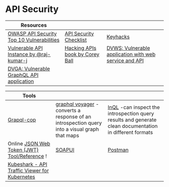 # API Security

| Resources                                                                                                 |                                                                                                                         |                                                                                                 |
| --------------------------------------------------------------------------------------------------------- | ----------------------------------------------------------------------------------------------------------------------- | ----------------------------------------------------------------------------------------------- |
| [OWASP API Security Top 10 Vulnerabilities](https://owasp.org/www-project-api-security/)                  | [API Security Checklist](https://github.com/Martian1337/API-Security-Checklist)                                         | [Keyhacks](https://github.com/streaak/keyhacks)                                                 |
| [Vulnerable API Instance by @raj-kumar-j](https://github.com/raj-kumar-j/Vulnerable-API)                  | [Hacking APIs book by Corey Ball](https://www.amazon.com/Hacking-APIs-Application-Programming-Interfaces/dp/1718502443) | [DVWS: Vulnerable application with web service and API](https://github.com/snoopysecurity/dvws) |
| [DVGA: Vulnerable GraphQL API application](https://github.com/dolevf/Damn-Vulnerable-GraphQL-Application) |                                                                                                                         |                                                                                                 |

| Tools                                                                                   |                                                                                                                                                  |                                                                                                                                             |
| --------------------------------------------------------------------------------------- | ------------------------------------------------------------------------------------------------------------------------------------------------ | ------------------------------------------------------------------------------------------------------------------------------------------- |
| [Grapql-cop](https://github.com/dolevf/graphql-cop)                                     | [graphql voyager](https://github.com/IvanGoncharov/graphql-voyager) -converts a response of an introspection query into a visual graph that maps | [InQL](https://github.com/doyensec/inql) -can inspect the introspection query results and generate clean documentation in different formats |
| Online [JSON Web Token (JWT) Tool/Reference](https://jwt.io/) !                         | [SOAPUI](https://www.soapui.org/)                                                                                                                | [Postman](https://www.postman.com/)                                                                                                         |
| [Kubeshark - API Traffic Viewer for Kubernetes](https://github.com/kubeshark/kubeshark) |                                                                                                                                                  |                                                                                                                                             |
